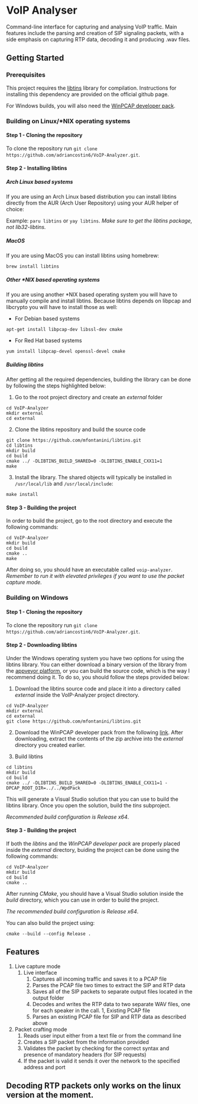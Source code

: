 # VoIP Analyser

Command-line interface for capturing and analysing VoIP traffic. Main features
include the parsing and creation of SIP signaling packets, with a side emphasis
on capturing RTP data, decoding it and producing .wav files.

## Getting Started

### Prerequisites

This project requires the [libtins](https://github.com/mfontanini/libtins) library for compilation. 
Instructions for installing this dependency are provided on the official github page.

For Windows builds, you will also need the [WinPCAP developer pack](https://www.winpcap.org/install/bin/WpdPack_4_1_2.zip).

### Building on Linux/\*NIX operating systems

#### Step 1 - Cloning the repository

To clone the repository run `git clone https://github.com/adriancostin6/VoIP-Analyzer.git`.

#### Step 2 - Installing libtins 

##### Arch Linux based systems

If you are using an Arch Linux based distribution you can install libtins directly from the AUR (Arch User Repository) using your AUR helper of choice:

Example: `paru libtins` or `yay libtins`. *Make sure to get the libtins package, not lib32-libtins.*

##### MacOS

If you are using MacOS you can install libtins using homebrew:

`brew install libtins`

##### Other \*NIX based operating systems

If you are using another *NIX based operating system you will have to manually compile and install libtins. Because libtins depends on libpcap and libcrypto you will have to install those as well:

- For Debian based systems

`apt-get install libpcap-dev libssl-dev cmake`

- For Red Hat based systems

`yum install libpcap-devel openssl-devel cmake`

##### Building libtins

After getting all the required dependencies, building the library can be done by following the steps highlighted below:

1. Go to the root project directory and create an *external* folder

```
cd VoIP-Analyzer
mkdir external
cd external
```

2. Clone the libtins repository and build the source code

```
git clone https://github.com/mfontanini/libtins.git
cd libtins
mkdir build
cd build
cmake ../ -DLIBTINS_BUILD_SHARED=0 -DLIBTINS_ENABLE_CXX11=1
make
```

3. Install the library. The shared objects will typically be installed in `/usr/local/lib` and `/usr/local/include`:

`make install` 

#### Step 3 - Building the project 

In order to build the project, go to the root directory and execute the following commands:

```
cd VoIP-Analyzer
mkdir build
cd build
cmake ..
make
```

After doing so, you should have an executable called `voip-analyzer`. *Remember to run it with elevated privileges if you want to use the packet capture mode.*

### Building on Windows

#### Step 1 - Cloning the repository

To clone the repository run `git clone https://github.com/adriancostin6/VoIP-Analyzer.git`.

#### Step 2 - Downloading libtins 

Under the Windows operating system you have two options for using the libtins library. You can either download a binary version of the library from the [appveyor platform](https://ci.appveyor.com/project/mfontanini/libtins), or you can build the source code, which is the way I recommend doing it. To do so, you should follow the steps provided below:

1. Download the libtins source code and place it into a directory called *external* inside the VoIP-Analyzer project directory.

```
cd VoIP-Analyzer
mkdir external
cd external
git clone https://github.com/mfontanini/libtins.git
```

2. Download the WinPCAP developer pack from the following [link](https://www.winpcap.org/install/bin/WpdPack_4_1_2.zip). After downloading, extract the contents of the zip archive into the *external* directory you created earlier.

3. Build libtins

```
cd libtins
mkdir build
cd build
cmake ../ -DLIBTINS_BUILD_SHARED=0 -DLIBTINS_ENABLE_CXX11=1 -DPCAP_ROOT_DIR=../../WpdPack
```

This will generate a Visual Studio solution that you can use to build the libtins library. Once you open the solution, build the *tins* subproject.

*Recommended build configuration is Release x64*.

#### Step 3 - Building the project 

If both the *libtins* and the *WinPCAP developer pack* are properly placed inside the *external* directory, buiding the project can be done using the following commands:

```
cd VoIP-Analyzer
mkdir build
cd build 
cmake ..
```

After running *CMake*, you should have a Visual Studio solution inside the *build* directory, which you can use in order to build the project. 

*The recommended build configuration is Release x64*. 

You can also build the project using:

`cmake --build --config Release .`

## Features 

1. Live capture mode
    1. Live interface
        1. Captures all incoming traffic and saves it to a PCAP file
        1. Parses the PCAP file two times to extract the SIP and RTP data
        1. Saves all of the SIP packets to separate output files located in the output folder
        1. Decodes and writes the RTP data to two separate WAV files, one for each speaker in the call.
    1, Existing PCAP file
        1. Parses an existing PCAP file for SIP and RTP data as described above
1. Packet crafting mode
    1. Reads user input either from a text file or from the command line
    1. Creates a SIP packet from the information provided
    1. Validates the packet by checking for the correct syntax and presence of mandatory headers (for SIP requests)
    1. If the packet is valid it sends it over the network to the specified address and port

## Decoding RTP packets only works on the linux version at the moment.
